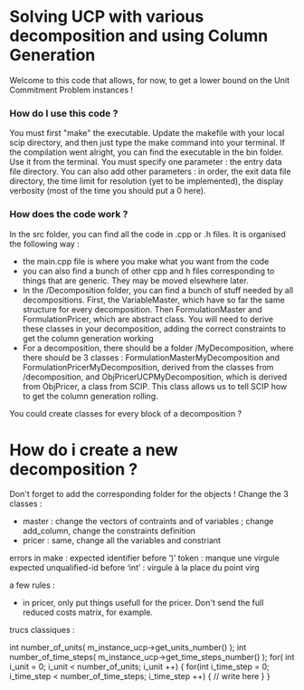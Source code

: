 # Solving UCP with various decomposition and using Column Generation

Welcome to this code that allows, for now, to get a lower bound on the Unit Commitment Problem instances !



### How do I use this code ?
You must first "make" the executable. Update the makefile with your local scip directory, and then just type  the make command into your terminal.
If the compilation went alright, you can find the executable in the bin folder. Use it from the terminal. 
You must specify one parameter : the entry data file directory.
You can also add other parameters : in order, the exit data file directory, the time limit for resolution (yet to be implemented), the display verbosity (most of the time you should put a 0 here).




### How does the code work ?

In the src folder, you can find all the code in .cpp or .h files. It is organised the following way :

- the main.cpp file is where you make what you want from the code
- you can also find a bunch of other cpp and h files corresponding to things that are generic. They may be moved elsewhere later.
- In the /Decomposition folder, you can find a bunch of stuff needed by all decompositions. First, the VariableMaster, which have so far the same structure for every decomposition. Then FormulationMaster and FormulationPricer, which are abstract class. You will need to derive these classes in your decomposition, adding the correct constraints to get the column generation working
- For a decomposition, there should be a folder /MyDecomposition, where there should be 3 classes : FormulationMasterMyDecomposition and FormulationPricerMyDecomposition, derived from the classes from /decomposition, and ObjPricerUCPMyDecomposition, which is derived from ObjPricer, a class from SCIP. This class allows us to tell SCIP how to get the column generation rolling.



You could create classes for every block of a decomposition ?


# How do i create a new decomposition ?

Don't forget to add the corresponding folder for the objects !
Change the 3 classes :
- master : change the vectors of contraints and of variables ; change add_column, change the constraints definition
- pricer : same, change all the variables and constriant



errors in make : 
expected identifier before ‘)’ token : manque une virgule
 expected unqualified-id before ‘int’ : virgule à la place du point virg




a few rules :
- in pricer, only put things usefull for the pricer. Don't send the full reduced costs matrix, for example.



trucs classiques :

int number_of_units( m_instance_ucp->get_units_number() );
int number_of_time_steps( m_instance_ucp->get_time_steps_number() );
for( int i_unit = 0; i_unit < number_of_units; i_unit ++)
{
    for(int i_time_step = 0; i_time_step < number_of_time_steps; i_time_step ++)
    {
        // write here
    }
}